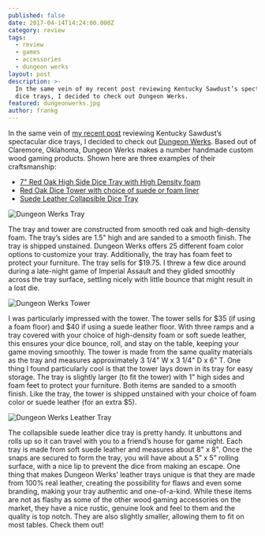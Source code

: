 ```yaml
---
published: false
date: 2017-04-14T14:24:00.000Z
category: review
tags:
  - review
  - games
  - accessories
  - dungeon werks
layout: post
description: >-
  In the same vein of my recent post reviewing Kentucky Sawdust’s spectacular
  dice trays, I decided to check out Dungeon Werks.
featured: dungeonwerks.jpg
author: frankg
---
```



In the same vein of [my recent post](http://pawnsperspective.com/Kentucky-Sawdust-Dice-Tray-Review/) reviewing Kentucky Sawdust’s spectacular dice trays, I decided to check out [Dungeon Werks](https://www.etsy.com/shop/DungeonWerksGA?ref=l2-shopheader-name). Based out of Claremore, Oklahoma, Dungeon Werks makes a number handmade custom wood gaming products. Shown here are three examples of their craftsmanship:

* [7" Red Oak High Side Dice Tray with High Density foam](https://www.etsy.com/listing/491228905/7-red-oak-high-side-dice-tray-with-high?ref=shop_home_active_10)
* [Red Oak Dice Tower with choice of suede or foam liner](https://www.etsy.com/listing/109438161/red-oak-dice-tower-with-choice-of-suede?ref=shop_home_active_4)
* [Suede Leather Collapsible Dice Tray](https://www.etsy.com/listing/488745625/suede-leather-collapsible-dice-tray?ref=shop_home_feat_1)

![Dungeon Werks Tray](/images/dungeonwerks/dw1.jpg)

The tray and tower are constructed from smooth red oak and high-density foam. The tray’s sides are 1.5" high and are sanded to a smooth finish. The tray is shipped unstained. Dungeon Werks offers 25 different foam color options to customize your tray. Additionally, the tray has foam feet to protect your furniture. The tray sells for $19.75. I threw a few dice around during a late-night game of Imperial Assault and they glided smoothly across the tray surface, settling nicely with little bounce that might result in a lost die.

![Dungeon Werks Tower](/images/dungeonwerks/dw2.jpg)

I was particularly impressed with the tower. The tower sells for $35 (if using a foam floor) and $40 if using a suede leather floor. With three ramps and a tray covered with your choice of high-density foam or soft suede leather, this ensures your dice bounce, roll, and stay on the table, keeping your game moving smoothly. The tower is made from the same quality materials as the tray and measures approximately 3 1/4" W x 3 1/4" D x 6" T. One thing I found particularly cool is that the tower lays down in its tray for easy storage. The tray is slightly larger (to fit the tower) with 1" high sides and foam feet to protect your furniture. Both items are sanded to a smooth finish. Like the tray, the tower is shipped unstained with your choice of foam color or suede leather (for an extra $5).

![Dungeon Werks Leather Tray](/images/dungeonwerks/dw3.jpg)

The collapsible suede leather dice tray is pretty handy. It unbuttons and rolls up so it can travel with you to a friend’s house for game night. Each tray is made from soft suede leather and measures about 8" x 8". Once the snaps are secured to form the tray, you will have about a 5” x 5” rolling surface, with a nice lip to prevent the dice from making an escape. One thing that makes Dungeon Werks’ leather trays unique is that they are made from 100% real leather, creating the possibility for flaws and even some branding, making your tray authentic and one-of-a-kind. 
While these items are not as flashy as some of the other wood gaming accessories on the market, they have a nice rustic, genuine look and feel to them and the quality is top notch. They are also slightly smaller, allowing them to fit on most tables. Check them out!
